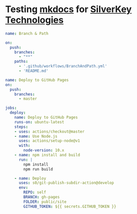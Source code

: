 # Testing [mkdocs](https://www.mkdocs.org/) for [SilverKey Technologies](https://www.silverkeytech.com/)

```yml
name: Branch & Path

on:  
  push:
    branches:
      - "**"
    paths: 
      - '.github/workflows/BranchAndPath.yml'
      - 'README.md'
```


```yml
name: Deploy to GitHub Pages
on:
  push:	
    branches:	
      - master

jobs:
  deploy:
    name: Deploy to GitHub Pages
    runs-on: ubuntu-latest    
    steps:
    - uses: actions/checkout@master
    - name: Use Node.js
      uses: actions/setup-node@v1
      with:
        node-version: 10.x
    - name: npm install and build
      run: |
        npm install
        npm run build

    - name: Deploy
      uses: s0/git-publish-subdir-action@develop
      env:
        REPO: self
        BRANCH: gh-pages
        FOLDER: public/site
        GITHUB_TOKEN: ${{ secrets.GITHUB_TOKEN }}
```